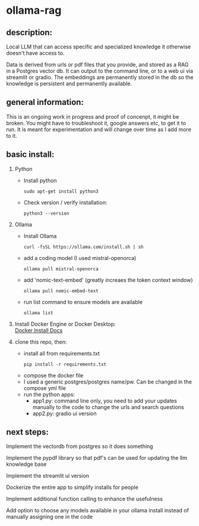 # **ollama-rag**

## description:

Local LLM that can access specific and specialized knowledge it otherwise doesn't have access to.

Data is derived from urls or pdf files that you provide, and stored as a RAG in a Postgres vector db. It can output to the command line, or to a web ui via streamlit or gradio. The embeddings are permanently stored in the db so the knowledge is persistent and permanently available.

## general information:

This is an ongoing work in progress and proof of concenpt, it might be broken. You might have to troubleshoot it, google answers etc, to get it to run. It is meant for experimentation and will change over time as I add more to it.

## basic install:

1. Python

   - Install python

     ```
     sudo apt-get install python3
     ```

   - Check version / verify installation:
     ```
     python3 --version
     ```

2. Ollama

   - Install Ollama
     ```
     curl -fsSL https://ollama.com/install.sh | sh
     ```
   - add a coding model (I used mistral-openorca)
     ```
     ollama pull mistral-openorca
     ```
   - add 'nomic-text-embed' (greatly increaes the token context window)
     ```
     ollama pull nomic-embed-text
     ```
   - run list command to ensure models are available
     ```
     ollama list
     ```

3. Install Docker Engine or Docker Desktop:  
   [Docker Install Docs](https://docs.docker.com/engine/install/)

4. clone this repo, then:
   - install all from requirements.txt
     ```
     pip install -r requirements.txt
     ```
   - compose the docker file
   - I used a generic postgres/postgres name/pw. Can be changed in the compose yml file
   - run the python apps:
     - app1.py: command line only, you need to add your updates manually to the code to change the urls and search questions
     - app2.py: gradio ui version

## next steps:

Implement the vectordb from postgres so it does something

Implement the pypdf library so that pdf's can be used for updating the llm knowledge base

Implement the streamlit ui version

Dockerize the entire app to simplify installs for people

Implement additional function calling to enhance the usefulness

Add option to choose any models available in your ollama install instead of manually assigning one in the code
